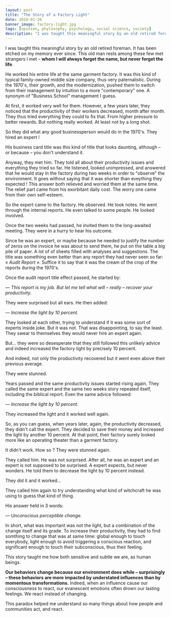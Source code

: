 ```yaml
---
layout: post
title: "The Story of a Factory Light"
date: 2018-01-26
banner_image: factory-light.jpg
tags: [opinion, phylosophy, psychology, social science, society]
description: "I was taught this meaningful story by an old retired foreman. It has been etched on my memory ever since. This old man rests among these few strangers I met – whom I will always forget the name, but never forget the life. He worked his entire life at the same garment factory. It was this kind of typical family-owned middle size company, thus very paternalistic."
---
```


I was taught this meaningful story by an old retired foreman. It has been etched on my memory ever since. This old man rests among these few met strangers I met – **whom I will always forget the name, but never forget the life**.

He worked his entire life at the same garment factory. It was this kind of typical family-owned middle size company, thus very paternalistic. During the 1970's, their growth, and the modernization, pushed them to switch from their management by intuition to a more "contemporary" one. A synonym of "Business School" management I guess.

<!--more-->

At first, it worked very well for them. However, a few years later, they noticed that the productivity of their workers decreased, month after month. They thus tried everything they could to fix that. From higher pressure to better rewards. But nothing really worked. At least not by a long shot.

So they did what any good businessperson would do in the 1970's. They hired an expert !

His business card title was this kind of title that looks daunting, although – or because – you don't understand it.

Anyway, they met him. They told all about their productivity issues and everything they tried so far. He listened, looked unimpressed, and answered that he would stay in the factory during two weeks in order to "observe" the environment. It goes without saying that it was shorter than eveything they expected ! This answer both relieved and worried them at the same time. The relief part came from his exorbitant daily cost. The worry one came from their own self-esteem.

So the expert came to the factory. He observed. He took notes. He went through the internal reports. He even talked to some people. He looked involved.

Once the two weeks had passed, he invited them to the long-awaited meeting. They were in a hurry to hear his outcome.

Since he was an expert, or maybe because he needed to justify the number of zeros on the invoice he was about to send them, he put on the table a big pile of paper. A lot of of sheets filled with analyses and suggestions. The title was something even better than any report they had never seen so far: *« Audit Report »*. Suffice it to say that it was the cream of the crop of the reports during the 1970's.

Once the audit report title effect passed, he started by:

*— This report is my job. But let me tell what will – really – recover your productivity.*

They were surprised but all ears. He then added:

*— Increase the light by 10 percent.*

They looked at each other, trying to understand if it was some sort of experts inside joke. But it was not. That was disappointing, to say the least. They swear to themselves they would never hire an expert again.

But... they were so desesperate that they still followed this unlikely advice and indeed increased the factory light by precisely 10 percent.

And indeed, not only the productivity recovered but it went even above their previous average.

They were stunned.

Years passed and the same productivity issues started rising again. They called the same expert and the same two weeks story repeated itself, including the biblical report. Even the same advice followed:

*— Increase the light by 10 percent.*

They increased the light and it worked well again.

So, as you can guess, when years later, again, the productivity decreased, they didn't call the expert. They decided to save their money and increased the light by another 10 percent. At that point, their factory surely looked more like an operating theater than a garment factory.

It didn't work. How so ? They were stunned again.

They called him. He was not surprised. After all, he was an expert and an expert is not supposed to be surprised. A expert expects, but never wonders. He told them to decrease the light by 10 percent instead.

They did it and it worked...

They called him again to try understanding what kind of witchcraft he was using to guess that kind of thing.

His answer held in 3 words:

*— Unconscious perceptible change.*

In short, what was important was not the light, but a combination of the change itself and its grade. To increase their productivity, they had to find somthing to change that was at same time: global enough to touch everybody, light enough to avoid triggering a conscious reaction, and significant enough to touch their subconscious, thus their feeling.

This story taught me how both sensitive and subtle we are, as human beings.

**Our behaviors change because our environment does while – surprisingly – these behaviors are more impacted by understated influences than by momentous transformations.** Indeed, when an influence cause our consciousness to react, our evanescent emotions often drown our lasting feelings. We react instead of changing.

This paradox helped me understand so many things about how people and communities act, and react.
